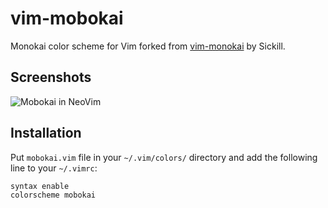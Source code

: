 # vim-mobokai

Monokai color scheme for Vim forked from [vim-monokai](https://github.com/sickill/vim-monokai) by Sickill.

## Screenshots

![Mobokai in NeoVim](https://i.imgur.com/HdfFzla.png)


## Installation

Put `mobokai.vim` file in your `~/.vim/colors/` directory and add the following line to your `~/.vimrc`:

    syntax enable
    colorscheme mobokai
